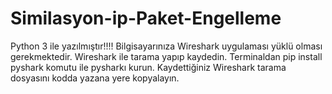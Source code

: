 # Similasyon-ip-Paket-Engelleme
Python 3 ile yazılmıştır!!!!
Bilgisayarınıza Wireshark uygulaması yüklü olması gerekmektedir.
Wireshark ile tarama yapıp kaydedin.
Terminaldan pip install pyshark komutu ile pysharkı kurun.
Kaydettiğiniz Wireshark tarama dosyasını kodda yazana yere kopyalayın.


